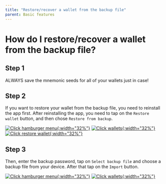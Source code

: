 ```yaml
---
title: "Restore/recover a wallet from the backup file"
parent: Basic features
---
```


# How do I restore/recover a wallet from the backup file?  

## Step 1  

ALWAYS save the mnemonic seeds for all of your wallets just in case!

## Step 2  

If you want to restore your wallet from the backup file, you need to reinstall the app first. After reinstalling the app, you need to tap on the `Restore wallet` button, and then chose `Restore from backup`. 

[![Click hamburger menu](/assets/images/restore-1.jpg){:width="32%"}](/assets/images/restore-1.jpg)
[![Click wallets](/assets/images/restore-2.jpg){:width="32%"}](/assets/images/restore-2.jpg)
[![Click restore wallet](/assets/images/restore-3.jpg){:width="32%"}](/assets/images/restore-3.jpg)

## Step 3  

Then, enter the backup password, tap on `Select backup file` and choose a backup file from your device. After that tap on the `Import` button. 

[![Click hamburger menu](/assets/images/restore-1.jpg){:width="32%"}](/assets/images/restore-1.jpg)
[![Click wallets](/assets/images/restore-2.jpg){:width="32%"}](/assets/images/restore-2.jpg)

